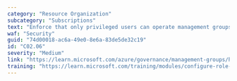 ```yaml
---
category: "Resource Organization"
subcategory: "Subscriptions"
text: "Enforce that only privileged users can operate management groups in the tenant by enabling Azure RBAC authorization in the management group hierarchy settings."
waf: "Security"
guid: "74d00018-ac6a-49e0-8e6a-83de5de32c19"
id: "C02.06"
severity: "Medium"
link: "https://learn.microsoft.com/azure/governance/management-groups/how-to/protect-resource-hierarchy#setting---require-authorization"
training: "https://learn.microsoft.com/training/modules/configure-role-based-access-control/"
---
```

